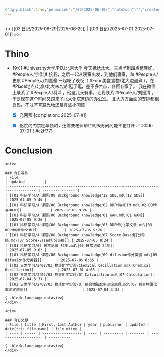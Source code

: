 ```yaml
---
{"dg-publish":true,"permalink":"/03/2025-06-30/","noteIcon":"","created":"2025-01-31T00:35","updated":"2025-07-02T10:54"}
---
```



---
<< [[03 日记/2025-06-29\|2025-06-29]]  |  [[03 日记/2025-07-01\|2025-07-01]]  >>

# Thino
- 19:01
    #University大学/PKU北京大学 
    今天抵达北大。三点半到四点整理好， #People人/余佳淇 接我，之后一起从寝室出发，到他们寝室，和 #People人/史航 #People人/刘嘉豪 一起吃了晚饭（ #Food美食食物/北大边卤煮 ），在 #Place地点/北京/北大未名湖 逛了逛，差不多六点，各回各家了。
    我在微信上联系了 #People人/蒋鸿 ，他这几天有事，让我联系 #People人/刘照清 ，于是现在这个时间又跑来了北大化院这边的办公室。
    北大方方面面的安排都很妥贴，不过不可避免地还是有些小问题：
    - [x] 充网费  [completion:: 2025-07-01]
    - [x] 化院的门禁是单独的，还需要老师帮忙明天再问问能不能打开 ✅ 2025-07-01
{ #c2ff77}


# Conclusion
````ad-flex
<div>

### 今日写作
| File                                                                               | updated         |
| ---------------------------------------------------------------------------------- | --------------- |
| [[01 科研学习/A 课题/00 Background Knowledge/12 SDE.md\|12 SDE]]                         | 2025-07-05 9:46 |
| [[01 科研学习/A 课题/00 Background Knowledge/02 DDPM与DDIM.md\|02 DDPM与DDIM]]             | 2025-07-05 9:26 |
| [[01 科研学习/A 课题/00 Background Knowledge/01 GAN.md\|01 GAN]]                         | 2025-07-05 9:26 |
| [[01 科研学习/A 课题/00 Background Knowledge/03 DDPM的化学文章.md\|03 DDPM的化学文章]]             | 2025-07-05 9:26 |
| [[01 科研学习/A 课题/00 Background Knowledge/07 Score-Based打分网络.md\|07 Score-Based打分网络]] | 2025-07-05 9:24 |
| [[01 科研学习/00 日常记录 24年.md\|00 日常记录 24年]]                                            | 2025-07-05 9:02 |
| [[01 科研学习/A 课题/00 Background Knowledge/09 difusion作分类器.md\|09 difusion作分类器]]       | 2025-07-05 8:35 |
| [[02 日常学习/2402/03 物理化学实验/Chemical Oscillation.md\|Chemical Oscillation]]           | 2025-07-04 4:08 |
| [[02 日常学习/2402/03 物理化学实验/07 Calculation.md\|07 Calculation]]                       | 2025-07-04 3:33 |
| [[02 日常学习/2402/03 物理化学实验/07 络合物磁化率测定原理.md\|07 络合物磁化率测定原理]]                         | 2025-07-04 3:33 |

{ .block-language-dataview}
</div>

<div>

### 今日文献
| File | title | First, Last Author | year | publisher | updated | date(this.file.name) | file.mtime |
| ---- | ----- | ------------------ | ---- | --------- | ------- | -------------------- | ---------- |

{ .block-language-dataview}
</div>
````
